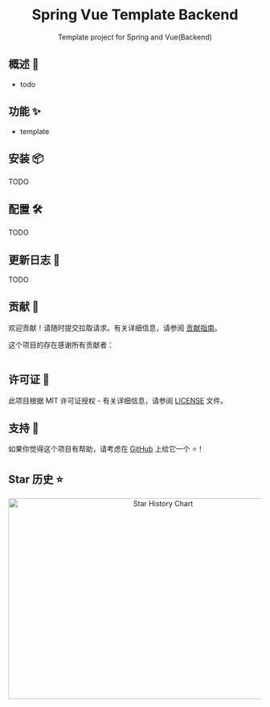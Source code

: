 <div align="center">

<h1 align="center">Spring Vue Template Backend</h1>

Template project for Spring and Vue(Backend)
</div>

## 概述 🥶

- todo

## 功能 ✨

- template

## 安装 📦

TODO


## 配置 🛠

TODO

## 更新日志 📅

TODO

## 贡献 🤝

欢迎贡献！请随时提交拉取请求。有关详细信息，请参阅 [贡献指南](https://github.com/coder-mcdd/spring-vue-template-backend/blob/main/CONTRIBUTING.md)。

这个项目的存在感谢所有贡献者：

<a href="https://github.com/coder-mcdd/spring-vue-template-backend/graphs/contributors">
  <img src="https://contrib.rocks/image?repo=coder-mcdd/spring-vue-template-backend"  alt=""/>
</a>

## 许可证 📄

此项目根据 MIT 许可证授权 -
有关详细信息，请参阅 [LICENSE](https://github.com/coder-mcdd/spring-vue-template-backend/blob/main/LICENSE) 文件。

## 支持 💖

如果你觉得这个项目有帮助，请考虑在 [GitHub](https://github.com/coder-mcdd/spring-vue-template-backend) 上给它一个 ⭐️！

## Star 历史 ⭐

<div align="center">

<img src="https://api.star-history.com/svg?repos=coder-mcdd/spring-vue-template-backend&type=Date" width="600" height="400" alt="Star History Chart" align="middle">

</div>
